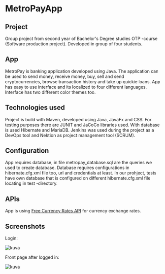 # MetroPayApp

## Project
Group project from second year of Bachelor's Degree studies OTP -course (Software production project). Developed in group of four students.

## App
MetroPay is banking application developed using Java. The application can be used to send money, receive money, buy, sell and send cryptocurrencies, browse transaction history and take up quickie loans. App has easy to use interface and its localized to four different languages. Interface has two different color themes too.

## Technologies used
Project is build with Maven, developed using Java, JavaFx and CSS. For testing purposes there are JUNIT and JaCoCo libraries used. With database is used Hibernate and MariaDB. Jenkins was used during the project as a DevOps tool and Nektion as project management tool (SCRUM).

## Configuration
App requires database, in file metropay_database.sql are the queries we used to create database. Database requires configurations in hibernate.cfg.xml file too, url and credentials at least. In our prohject, tests have own database that is configured on different hibernate.cfg.xml file locating in test -directory.

## APIs
App is using [Free Currency Rates API](https://github.com/fawazahmed0/currency-api) for currency exchange rates.

## Screenshots

Login:  
  
![kuva](https://user-images.githubusercontent.com/95911203/185739406-fc493b77-b4a9-4ce7-859f-cd9be04b6476.png)  
  
Front page after logged in:  
  
![kuva](https://user-images.githubusercontent.com/95911203/185739487-46a70529-3e08-429b-8c65-bd61936afbac.png)  
